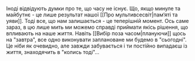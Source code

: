 ---
---

Іноді відвідують думки про те, що часу не існує. Що, якщо минуле та майбутнє - це лише результат нашої [[Про мультивсесвіт|пам‘яті та уяви]]. Тоді все, що нам залишається - це теперішній момент. Ось саме зараз, в цю лише мить ми можемо справді приймати якісь рішення, що впливають на наше життя. Навіть [[Вибір поза часом|плануючи]] щось на "завтра", все одно виконувати заплановане ми будемо в "сьогодні". Це ніби як очевидно, але завжди забувається і ти постійно випадаєш із життя, знаходячить в "колись тоді"...